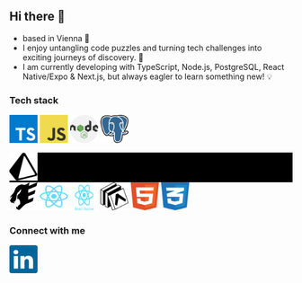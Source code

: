 ## Hi there 👋

- based in Vienna 🎡
- I enjoy untangling code puzzles and turning tech challenges into exciting journeys of discovery. 🧩
- I am currently developing with TypeScript, Node.js, PostgreSQL, React Native/Expo & Next.js, but always eagler to learn something new! 💡

### Tech stack

<img src='./icons/typescript.svg' height="50" width="50" /> <img src='./icons/logo-javascript.svg' height="50" width="50" /> <img src='./icons/nodejs-2.svg' height="50" width="50"/>  <img src='./icons/postgresql.svg' height="50" width="50"/>  <div style="background-color: #000000"><img src='./icons/prisma-3.svg' height="50" width="50" /></div>  <img src='./icons/fastify.svg' height="50" width="50"/>  <img src='./icons/react-2.svg' height="50" width="50"/>  <img src='./icons/react-native-1.svg' height="50" width="50"/>  <img src='./icons/expo-1.svg' height="50" width="50"/>  <img src='./icons/html-1.svg' height="50" width="50"/>  <img src='./icons/css-3.svg' height="50" width="50"/> 

### Connect with me 

<a href="https://www.linkedin.com/in/judit-langer-vie/"><img src='./icons/linkedin-icon-2.svg' height="50" width="50" /></a>
<!--
**juditla/juditla** is a ✨ _special_ ✨ repository because its `README.md` (this file) appears on your GitHub profile.

Here are some ideas to get you started:

- 🔭 I’m currently working on ...
- 🌱 I’m currently learning ...
- 👯 I’m looking to collaborate on ...
- 🤔 I’m looking for help with ...
- 💬 Ask me about ...
- 📫 How to reach me: ...
- 😄 Pronouns: ...
- ⚡ Fun fact: ...
-->
